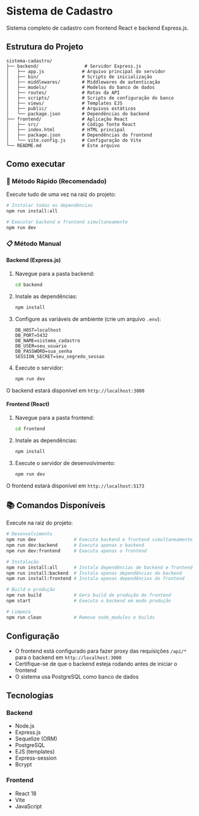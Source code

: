 # Sistema de Cadastro

Sistema completo de cadastro com frontend React e backend Express.js.

## Estrutura do Projeto

```
sistema-cadastro/
├── backend/                 # Servidor Express.js
│   ├── app.js              # Arquivo principal do servidor
│   ├── bin/                # Scripts de inicialização
│   ├── middlewares/        # Middlewares de autenticação
│   ├── models/             # Modelos do banco de dados
│   ├── routes/             # Rotas da API
│   ├── scripts/            # Scripts de configuração do banco
│   ├── views/              # Templates EJS
│   ├── public/             # Arquivos estáticos
│   └── package.json        # Dependências do backend
├── frontend/               # Aplicação React
│   ├── src/                # Código fonte React
│   ├── index.html          # HTML principal
│   ├── package.json        # Dependências do frontend
│   └── vite.config.js      # Configuração do Vite
└── README.md               # Este arquivo
```

## Como executar

### 🚀 Método Rápido (Recomendado)

Execute tudo de uma vez na raiz do projeto:

```bash
# Instalar todas as dependências
npm run install:all

# Executar backend e frontend simultaneamente
npm run dev
```

### 📋 Método Manual

#### Backend (Express.js)

1. Navegue para a pasta backend:

   ```bash
   cd backend
   ```

2. Instale as dependências:

   ```bash
   npm install
   ```

3. Configure as variáveis de ambiente (crie um arquivo `.env`):

   ```
   DB_HOST=localhost
   DB_PORT=5432
   DB_NAME=sistema_cadastro
   DB_USER=seu_usuario
   DB_PASSWORD=sua_senha
   SESSION_SECRET=seu_segredo_sessao
   ```

4. Execute o servidor:
   ```bash
   npm run dev
   ```

O backend estará disponível em `http://localhost:3000`

#### Frontend (React)

1. Navegue para a pasta frontend:

   ```bash
   cd frontend
   ```

2. Instale as dependências:

   ```bash
   npm install
   ```

3. Execute o servidor de desenvolvimento:
   ```bash
   npm run dev
   ```

O frontend estará disponível em `http://localhost:5173`

## 📚 Comandos Disponíveis

Execute na raiz do projeto:

```bash
# Desenvolvimento
npm run dev              # Executa backend e frontend simultaneamente
npm run dev:backend      # Executa apenas o backend
npm run dev:frontend     # Executa apenas o frontend

# Instalação
npm run install:all      # Instala dependências de backend e frontend
npm run install:backend  # Instala apenas dependências do backend
npm run install:frontend # Instala apenas dependências do frontend

# Build e produção
npm run build            # Gera build de produção do frontend
npm start                # Executa o backend em modo produção

# Limpeza
npm run clean            # Remove node_modules e builds
```

## Configuração

- O frontend está configurado para fazer proxy das requisições `/api/*` para o backend em `http://localhost:3000`
- Certifique-se de que o backend esteja rodando antes de iniciar o frontend
- O sistema usa PostgreSQL como banco de dados

## Tecnologias

### Backend

- Node.js
- Express.js
- Sequelize (ORM)
- PostgreSQL
- EJS (templates)
- Express-session
- Bcrypt

### Frontend

- React 18
- Vite
- JavaScript
